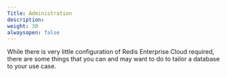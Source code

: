 ```yaml
---
Title: Administration
description: 
weight: 30
alwaysopen: false
---
```

While there is very little configuration of Redis Enterprise Cloud
required, there are some things that you can and may want to do to
tailor a database to your use case.

<!-- [Securing Your
Database](/redis-cloud-documentation/configuration/security/)[\
Securing Connections with
SSL/TLS](/redis-cloud-documentation/configuration/securing-redis-cloud-connections/)\
[Data
Persistence](/redis-cloud-documentation/configuration/data-persistence-redis-cloud/)\
[Configuring Database
Backups](/redis-cloud-documentation/administration/configuration/backups/)\
[Clustering](/redis-cloud-documentation/configuration/clustering-redis-cloud/)\
[Alerting, Metrics and
Monitoring](/redis-cloud-documentation/configuration/monitoring-alerting-metrics/) -->
